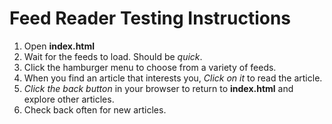 # Feed Reader Testing Instructions

1. Open **index.html**
2. Wait for the feeds to load. Should be *quick*.
3. Click the hamburger menu to choose from a variety of feeds.
4. When you find an article that interests you, *Click on it* to read the article.
5. *Click the back button* in your browser to return to **index.html** and explore other articles.
4. Check back often for new articles.
